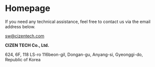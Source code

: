 # Homepage

If you need any technical assistance, feel free to contact us via the email address below.

sw@cizentech.com


**CIZEN TECH Co., Ltd.**

624, 6F, 118 LS-ro 116beon-gil, Dongan-gu, Anyang-si, Gyeonggi-do, Republic of Korea
